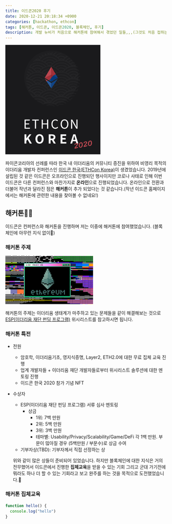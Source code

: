 ```yaml
---
title: 이드콘2020 후기
date: 2020-12-21 20:18:34 +0900
categories: [hackathon, ethcon]
tags: [해커톤, 이드콘, 이드콘2020, 블록체인, 후기]
description: 개발 뉴비가 처음으로 해커톤에 참여해서 겪었던 일들,,,(그것도 처음 접하는 주제인 블!록!체!인)
---
```


![ds](./images/2020-12-21-19-17-29.png)

파이콘코리아의 선례를 따라 한국 내 이더리움의 커뮤니티 증진을 위하여 비영리 목적의 이더리움 개발자 컨퍼런스인 [이드콘 한국(ETHCon Korea)](https://ethcon.kr/)이 생겼었습니다. 2019년에 설립된 것 같은 이드콘은 오프라인으로 진행되던 행사이지만 코로나 사태로 인해 이번 이드콘은 다른 컨퍼런스와 마찬가지로 **온라인**으로 진행되었습니다. 온라인으로 전환과 더불어 작년과 달라진 점은 **해커톤**이 추가 되었다는 것 같습니다.(작년 이드콘 홈페이지에서는 해커톤에 관련한 내용을 찾아볼 수 없네요!)

## 해커톤👨‍💻

이드콘은 컨퍼런스와 해커톤을 진행하며 저는 이중에 해커톤에 참여했었습니다. (블록체인에 아무런 지식 없이🤪)

### 해커톤 주제

![ds](./images/2020-12-21-19-01-18.png)

해커톤의 주제는 이더리움 생태계가 마주하고 있는 문제들을 같이 해결해보는 것으로 [ESP(이더리움 재단 펀딩 프로그램)](https://esp.ethereum.foundation/en/wishlist/) 위시리스트를 참고하시면 됩니다.

### 해커톤 특전

- 전원

  - 암호학, 이더리움기초, 영지식증명, Layer2, ETH2.0에 대한 무료 집체 교육 진행
  - 업계 개발자들 + 이더리움 재단 개발자들로부터 위시리스트 솔루션에 대한 멘토링 진행
  - 이드콘 한국 2020 참가 기념 NFT

- 수상자

  - ESP(이더리움 재단 펀딩 프로그램) 서류 심사 멘토링
    - 상금
      - 1위: 7백 만원
      - 2위: 5백 만원
      - 3위: 3백 만원
      - 테마별: Usability/Privacy/Scalability/Game/DeFi 각 1백 만원. 부문이 많아질 경우 (5백만원 / 부문수)로 상금 수여
  - 기부자상(TBD): 기부자께서 직접 선정하는 상

  위와 같이 많은 상들이 준비되어 있었습니다. 하지만 블록체인에 대한 지식은 거의 전무했어서 이드콘에서 진행한 **집체교육**을 받을 수 있는 기회 그리고 군대 가기전에 뭐라도 하나 더 할 수 있는 기회라고 보고 완주를 하는 것을 목적으로 도전했었습니다.💪

### 해커톤 집체교육

```js
function hello() {
  console.log("hello")
}
```

